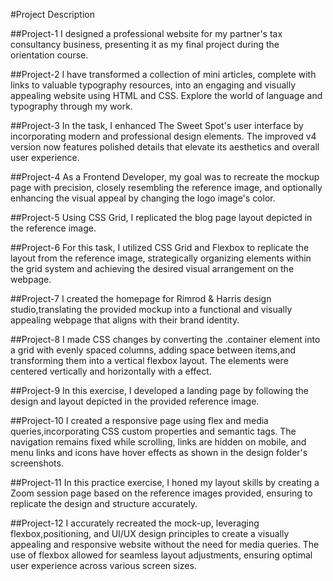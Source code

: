 #Project Description

##Project-1
 I designed a professional website for my partner's tax consultancy business, presenting it as my final project during the orientation course.
 
 ##Project-2
 I have transformed a collection of mini articles, complete with links to valuable typography resources, into an engaging and visually appealing website using HTML and CSS. Explore the world of language and typography through my work.  

##Project-3
In the task, I enhanced The Sweet Spot's user interface by incorporating modern and professional design elements. The improved v4 version now features polished details that elevate its aesthetics and overall user experience.

##Project-4
As a Frontend Developer, my goal was to recreate the mockup page with precision, closely resembling the reference image, and optionally enhancing the visual appeal by changing the logo image's color.

##Project-5
Using CSS Grid, I replicated the blog page layout depicted in the reference image.

##Project-6
For this task, I utilized CSS Grid and Flexbox to replicate the layout from the reference image, strategically organizing elements within the grid system and achieving the desired visual arrangement on the webpage.

##Project-7
I created the homepage for Rimrod & Harris design studio,translating the provided mockup into a functional and visually appealing webpage that aligns with their brand identity.

##Project-8
I made CSS changes by converting the .container element into a grid with evenly spaced columns, adding space between items,and transforming them into a vertical flexbox layout. The elements were centered vertically and horizontally with a effect.

##Project-9
In this exercise, I developed a landing page by following the design and layout depicted in the provided reference image.

##Project-10
I created a responsive page using flex and media queries,incorporating CSS custom properties and semantic tags. The navigation remains fixed while scrolling, links are hidden on mobile, and menu links and icons have hover effects as shown in the design folder's screenshots.

##Project-11
In this practice exercise, I honed my layout skills by creating a Zoom session page based on the reference images provided, ensuring to replicate the design and structure accurately.

##Project-12
I accurately recreated the mock-up, leveraging flexbox,positioning, and UI/UX design principles to create a visually appealing and responsive website without the need for media queries. The use of flexbox allowed for seamless layout adjustments, ensuring optimal user experience across various screen sizes.